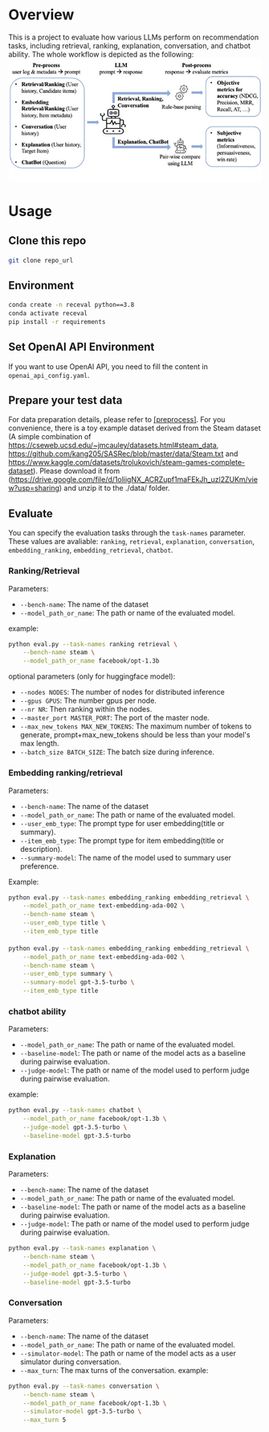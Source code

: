 # Overview
This is a project to evaluate how various LLMs perform on recommendation tasks, including retrieval, ranking, explanation, conversation, and chatbot ability. The whole workflow is depicted as the following:
![Figure Caption](evaluation_framework.jpg)

# Usage

## Clone this repo
```bash
git clone repo_url
```
## Environment
```bash
conda create -n receval python==3.8
conda activate receval
pip install -r requirements
```

## Set OpenAI API Environment
If you want to use OpenAI API, you need to fill the content in `openai_api_config.yaml`.

## Prepare your test data
For data preparation details, please refer to [[preprocess]](preprocess/data-preparation.md).
For you convenience, there is a toy example dataset derived from the Steam dataset (A simple combination of https://cseweb.ucsd.edu/~jmcauley/datasets.html#steam_data, https://github.com/kang205/SASRec/blob/master/data/Steam.txt and https://www.kaggle.com/datasets/trolukovich/steam-games-complete-dataset). Please download it from (https://drive.google.com/file/d/1oliigNX_ACRZupf1maFEkJh_uzl2ZUKm/view?usp=sharing) and unzip it to the ./data/ folder.

## Evaluate
You can specify the evaluation tasks through the `task-names` parameter. These values are avaliable: `ranking`, `retrieval`, `explanation`, `conversation`, `embedding_ranking`, `embedding_retrieval`, `chatbot`.

### Ranking/Retrieval
Parameters:
- `--bench-name`: The name of the dataset
- `--model_path_or_name`: The path or name of the evaluated model.

example:
```bash
python eval.py --task-names ranking retrieval \
    --bench-name steam \
    --model_path_or_name facebook/opt-1.3b
```
optional parameters (only for huggingface model):
-  `--nodes NODES`: The number of nodes for distributed inference
-  `--gpus GPUS`: The number gpus per node.
-  `--nr NR`: Then ranking within the nodes.
-  `--master_port MASTER_PORT`: The port of the master node.
-  `--max_new_tokens MAX_NEW_TOKENS`: The maximum number of tokens to generate, prompt+max_new_tokens should be less than your model's max length.
-  `--batch_size BATCH_SIZE`: The batch size during inference.

### Embedding ranking/retrieval
Parameters:
- `--bench-name`: The name of the dataset
- `--model_path_or_name`: The path or name of the evaluated model.
- `--user_emb_type`: The prompt type for user embedding(title or summary).
- `--item_emb_type`: The prompt type for item embedding(title or description).
- `--summary-model`: The name of the model used to summary user preference.

Example:
```bash
python eval.py --task-names embedding_ranking embedding_retrieval \
    --model_path_or_name text-embedding-ada-002 \
    --bench-name steam \
    --user_emb_type title \
    --item_emb_type title

python eval.py --task-names embedding_ranking embedding_retrieval \
    --model_path_or_name text-embedding-ada-002 \
    --bench-name steam \
    --user_emb_type summary \
    --summary-model gpt-3.5-turbo \
    --item_emb_type title
```

###  chatbot ability
Parameters:
- `--model_path_or_name`: The path or name of the evaluated model.
- `--baseline-model`: The path or name of the model acts as a baseline during pairwise evaluation.
- `--judge-model`: The path or name of the model used to perform judge during pairwise evaluation.

example:
```bash
python eval.py --task-names chatbot \
    --model_path_or_name facebook/opt-1.3b \
    --judge-model gpt-3.5-turbo \
    --baseline-model gpt-3.5-turbo
```

### Explanation
Parameters:
- `--bench-name`: The name of the dataset
- `--model_path_or_name`: The path or name of the evaluated model.
- `--baseline-model`: The path or name of the model acts as a baseline during pairwise evaluation.
- `--judge-model`: The path or name of the model used to perform judge during pairwise evaluation.
```bash
python eval.py --task-names explanation \
    --bench-name steam \
    --model_path_or_name facebook/opt-1.3b \
    --judge-model gpt-3.5-turbo \
    --baseline-model gpt-3.5-turbo
```

### Conversation
Parameters:
- `--bench-name`: The name of the dataset
- `--model_path_or_name`: The path or name of the evaluated model.
- `--simulator-model`: The path or name of the model acts as a user simulator during conversation.
- `--max_turn`: The max turns of the conversation.
example:
```bash
python eval.py --task-names conversation \
    --bench-name steam \
    --model_path_or_name facebook/opt-1.3b \
    --simulator-model gpt-3.5-turbo \
    --max_turn 5
```